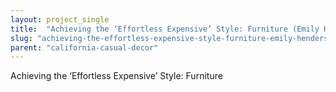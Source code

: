 ```yaml
---
layout: project_single
title:  "Achieving the ‘Effortless Expensive’ Style: Furniture (Emily Henderson)"
slug: "achieving-the-effortless-expensive-style-furniture-emily-henderson"
parent: "california-casual-decor"
---
```

Achieving the ‘Effortless Expensive’ Style: Furniture